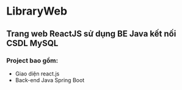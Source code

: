 # LibraryWeb

## Trang web ReactJS sử dụng BE Java kết nối CSDL MySQL 

### Project bao gồm:
+ Giao diện react.js
+ Back-end Java Spring Boot

